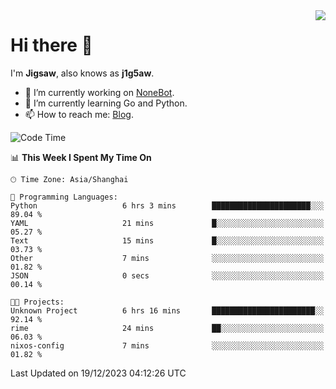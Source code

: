 <a href="#">
  <img align="right" src="https://github-readme-stats.vercel.app/api?username=j1g5awi&count_private=true&show_icons=true&title_color=80070B&text_color=B3B3B3&bg_color=212121&icon_color=80070B" />
</a>

# Hi there 👋

I'm **Jigsaw**, also knows as **j1g5aw**.

- 🔭 I’m currently working on [NoneBot](https://github.com/nonebot).
- 🌱 I’m currently learning Go and Python.
- 📫 How to reach me: [Blog](https://blog.maddestroyer.xyz/).

<!--START_SECTION:waka-->
![Code Time](http://img.shields.io/badge/Code%20Time-1%2C333%20hrs-blue)

📊 **This Week I Spent My Time On** 

```text
🕑︎ Time Zone: Asia/Shanghai

💬 Programming Languages: 
Python                   6 hrs 3 mins        ██████████████████████░░░   89.04 % 
YAML                     21 mins             █░░░░░░░░░░░░░░░░░░░░░░░░   05.27 % 
Text                     15 mins             █░░░░░░░░░░░░░░░░░░░░░░░░   03.73 % 
Other                    7 mins              ░░░░░░░░░░░░░░░░░░░░░░░░░   01.82 % 
JSON                     0 secs              ░░░░░░░░░░░░░░░░░░░░░░░░░   00.14 % 

🐱‍💻 Projects: 
Unknown Project          6 hrs 16 mins       ███████████████████████░░   92.14 % 
rime                     24 mins             ██░░░░░░░░░░░░░░░░░░░░░░░   06.03 % 
nixos-config             7 mins              ░░░░░░░░░░░░░░░░░░░░░░░░░   01.82 % 
```


 Last Updated on 19/12/2023 04:12:26 UTC
<!--END_SECTION:waka-->
